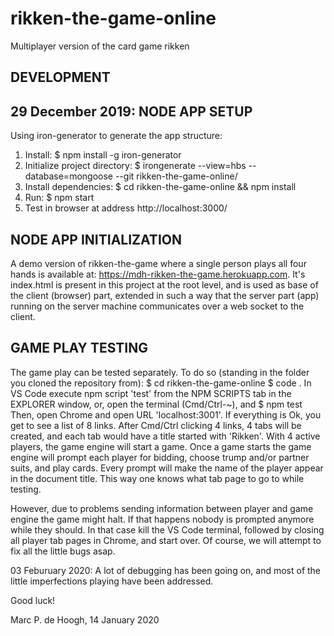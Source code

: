 # rikken-the-game-online
Multiplayer version of the card game rikken

DEVELOPMENT
-----------
  29 December 2019:
  NODE APP SETUP
  --------------
  Using iron-generator to generate the app structure: 
  1. Install: $ npm install -g iron-generator
  2. Initialize project directory: $ irongenerate --view=hbs --database=mongoose --git rikken-the-game-online/
  3. Install dependencies: $ cd rikken-the-game-online && npm install
  4. Run: $ npm start
  5. Test in browser at address http://localhost:3000/

  NODE APP INITIALIZATION
  -----------------------
  A demo version of rikken-the-game where a single person plays all four hands is available at: https://mdh-rikken-the-game.herokuapp.com.
  It's index.html is present in this project at the root level, and is used as base of the client (browser) part, extended in such a way
  that the server part (app) running on the server machine communicates over a web socket to the client.

  GAME PLAY TESTING
  -----------------
  The game play can be tested separately.
  To do so (standing in the folder you cloned the repository from):
  $ cd rikken-the-game-online
  $ code .
  In VS Code execute npm script 'test' from the NPM SCRIPTS tab in the EXPLORER window, or, open the terminal (Cmd/Ctrl-~), and
  $ npm test
  Then, open Chrome and open URL 'localhost:3001'.
  If everything is Ok, you get to see a list of 8 links.
  After Cmd/Ctrl clicking 4 links, 4 tabs will be created, and each tab would have a title started with 'Rikken'.
  With 4 active players, the game engine will start a game.
  Once a game starts the game engine will prompt each player for bidding, choose trump and/or partner suits, and play cards.
  Every prompt will make the name of the player appear in the document title. This way one knows what tab page to go to
  while testing.

  However, due to problems sending information between player and game engine the game might halt.
  If that happens nobody is prompted anymore while they should. In that case kill the VS Code terminal, followed by closing
  all player tab pages in Chrome, and start over. Of course, we will attempt to fix all the little bugs asap. 

  03 Feburuary 2020:
  A lot of debugging has been going on, and most of the little imperfections playing have been addressed.
  
  Good luck!

  Marc P. de Hoogh, 14 January 2020




